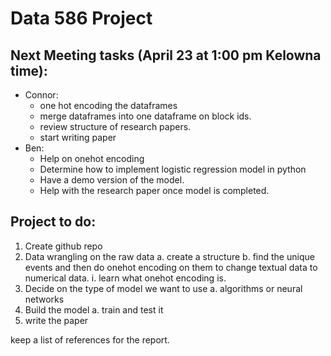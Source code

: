 # Data 586 Project

## Next Meeting tasks (April 23 at 1:00 pm Kelowna time):
- Connor: 
	- one hot encoding the dataframes
	- merge dataframes into one dataframe on block ids. 
	- review structure of research papers.
	- start writing paper 
- Ben: 
	- Help on onehot encoding
	- Determine how to implement logistic regression model in python
	- Have a demo version of the model. 
	- Help with the research paper once model is completed. 

## Project to do:

1. Create github repo
2. Data wrangling on the raw data
	a. create a structure
	b. find the unique events and then do onehot encoding on them to change textual data to numerical data. 
		i. learn what onehot encoding is. 
3. Decide on the type of model we want to use
	a. algorithms or neural networks
4. Build the model
	a. train and test it
5. write the paper 

keep a list of references for the report.


